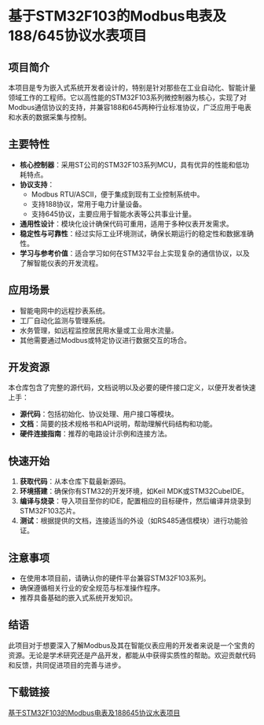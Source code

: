 # 基于STM32F103的Modbus电表及188/645协议水表项目

## 项目简介

本项目是专为嵌入式系统开发者设计的，特别是针对那些在工业自动化、智能计量领域工作的工程师。它以高性能的STM32F103系列微控制器为核心，实现了对Modbus通信协议的支持，并兼容188和645两种行业标准协议，广泛应用于电表和水表的数据采集与控制。

## 主要特性

- **核心控制器**：采用ST公司的STM32F103系列MCU，具有优异的性能和低功耗特点。
- **协议支持**：
  - Modbus RTU/ASCII，便于集成到现有工业控制系统中。
  - 支持188协议，常用于电力计量设备。
  - 支持645协议，主要应用于智能水表等公共事业计量。
- **通用性设计**：模块化设计确保代码可重用，适用于多种仪表开发需求。
- **稳定性与可靠性**：经过实际工业环境测试，确保长期运行的稳定性和数据准确性。
- **学习与参考价值**：适合学习如何在STM32平台上实现复杂的通信协议，以及了解智能仪表的开发流程。

## 应用场景

- 智能电网中的远程抄表系统。
- 工厂自动化监测与管理系统。
- 水务管理，如远程监控居民用水量或工业用水流量。
- 其他需要通过Modbus或特定协议进行数据交互的场合。

## 开发资源

本仓库包含了完整的源代码，文档说明以及必要的硬件接口定义，以便开发者快速上手：

- **源代码**：包括初始化、协议处理、用户接口等模块。
- **文档**：简要的技术规格书和API说明，帮助理解代码结构和功能。
- **硬件连接指南**：推荐的电路设计示例和连接方法。

## 快速开始

1. **获取代码**：从本仓库下载最新源码。
2. **环境搭建**：确保你有STM32的开发环境，如Keil MDK或STM32CubeIDE。
3. **编译与烧录**：导入项目至你的IDE，配置相应的目标硬件，然后编译并烧录到STM32F103芯片。
4. **测试**：根据提供的文档，连接适当的外设（如RS485通信模块）进行功能验证。

## 注意事项

- 在使用本项目前，请确认你的硬件平台兼容STM32F103系列。
- 确保遵循相关行业的安全规范与标准操作程序。
- 推荐具备基础的嵌入式系统开发知识。

## 结语

此项目对于想要深入了解Modbus及其在智能仪表应用的开发者来说是一个宝贵的资源。无论是学术研究还是产品开发，都能从中获得实质性的帮助。欢迎贡献代码和反馈，共同促进项目的完善与进步。

## 下载链接

[基于STM32F103的Modbus电表及188645协议水表项目](https://pan.quark.cn/s/9b4c928dc959)